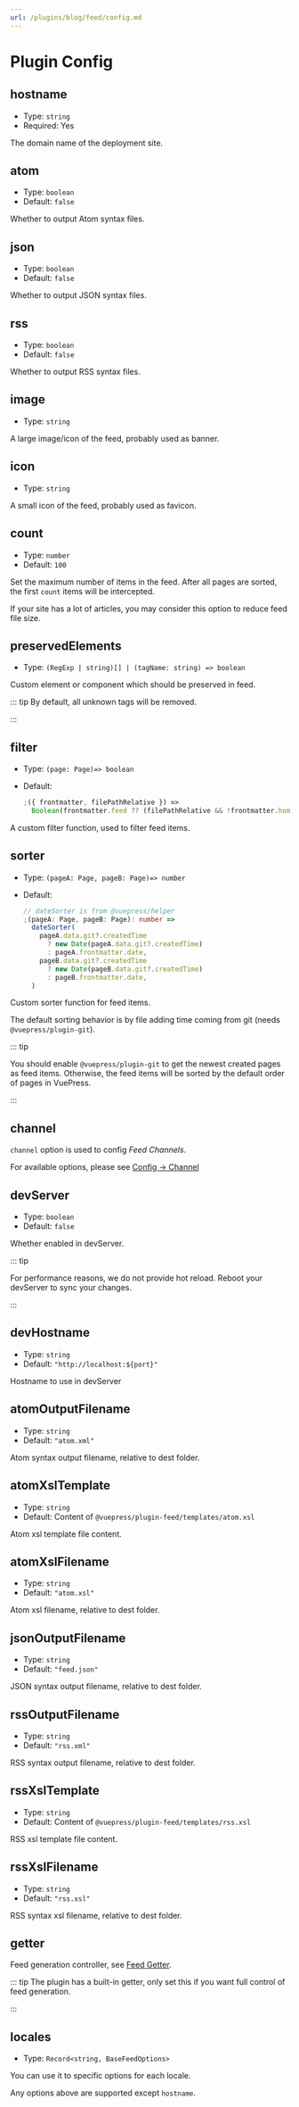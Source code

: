 ```yaml
---
url: /plugins/blog/feed/config.md
---
```

# Plugin Config

## hostname

* Type: `string`
* Required: Yes

The domain name of the deployment site.

## atom

* Type: `boolean`
* Default: `false`

Whether to output Atom syntax files.

## json

* Type: `boolean`
* Default: `false`

Whether to output JSON syntax files.

## rss

* Type: `boolean`
* Default: `false`

Whether to output RSS syntax files.

## image

* Type: `string`

A large image/icon of the feed, probably used as banner.

## icon

* Type: `string`

A small icon of the feed, probably used as favicon.

## count

* Type: `number`
* Default: `100`

Set the maximum number of items in the feed. After all pages are sorted, the first `count` items will be intercepted.

If your site has a lot of articles, you may consider this option to reduce feed file size.

## preservedElements

* Type: `(RegExp | string)[] | (tagName: string) => boolean`

Custom element or component which should be preserved in feed.

::: tip By default, all unknown tags will be removed.

:::

## filter

* Type: `(page: Page)=> boolean`
* Default:

  ```js
  ;({ frontmatter, filePathRelative }) =>
    Boolean(frontmatter.feed ?? (filePathRelative && !frontmatter.home))
  ```

A custom filter function, used to filter feed items.

## sorter

* Type: `(pageA: Page, pageB: Page)=> number`

* Default:

  ```ts
  // dateSorter is from @vuepress/helper
  ;(pageA: Page, pageB: Page): number =>
    dateSorter(
      pageA.data.git?.createdTime
        ? new Date(pageA.data.git?.createdTime)
        : pageA.frontmatter.date,
      pageB.data.git?.createdTime
        ? new Date(pageB.data.git?.createdTime)
        : pageB.frontmatter.date,
    )
  ```

Custom sorter function for feed items.

The default sorting behavior is by file adding time coming from git (needs `@vuepress/plugin-git`).

::: tip

You should enable `@vuepress/plugin-git` to get the newest created pages as feed items. Otherwise, the feed items will be sorted by the default order of pages in VuePress.

:::

## channel

`channel` option is used to config *Feed Channels*.

For available options, please see [Config → Channel](channel.md)

## devServer

* Type: `boolean`
* Default: `false`

Whether enabled in devServer.

::: tip

For performance reasons, we do not provide hot reload. Reboot your devServer to sync your changes.

:::

## devHostname

* Type: `string`
* Default: `"http://localhost:${port}"`

Hostname to use in devServer

## atomOutputFilename

* Type: `string`
* Default: `"atom.xml"`

Atom syntax output filename, relative to dest folder.

## atomXslTemplate

* Type: `string`
* Default: Content of `@vuepress/plugin-feed/templates/atom.xsl`

Atom xsl template file content.

## atomXslFilename

* Type: `string`
* Default: `"atom.xsl"`

Atom xsl filename, relative to dest folder.

## jsonOutputFilename

* Type: `string`
* Default: `"feed.json"`

JSON syntax output filename, relative to dest folder.

## rssOutputFilename

* Type: `string`
* Default: `"rss.xml"`

RSS syntax output filename, relative to dest folder.

## rssXslTemplate

* Type: `string`
* Default: Content of `@vuepress/plugin-feed/templates/rss.xsl`

RSS xsl template file content.

## rssXslFilename

* Type: `string`
* Default: `"rss.xsl"`

RSS syntax xsl filename, relative to dest folder.

## getter

Feed generation controller, see [Feed Getter](./getter.md).

::: tip The plugin has a built-in getter, only set this if you want full control of feed generation.

:::

## locales

* Type: `Record<string, BaseFeedOptions>`

You can use it to specific options for each locale.

Any options above are supported except `hostname`.
